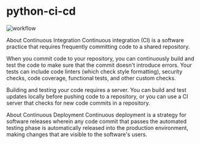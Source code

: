 # python-ci-cd
![workflow](https://github.com/francoruiz27/python-ci-cd/actions/workflows/python-app.yml/badge.svg)

About Continuous Integration
Continuous integration (CI) is a software practice that requires frequently committing code to a shared repository.

When you commit code to your repository, you can continuously build and test the code to make sure that the commit doesn't introduce errors. Your tests can include code linters (which check style formatting), security checks, code coverage, functional tests, and other custom checks.

Building and testing your code requires a server. You can build and test updates locally before pushing code to a repository, or you can use a CI server that checks for new code commits in a repository.

About Continuous Deployment
Continuous deployment is a strategy for software releases wherein any code commit that passes the automated testing phase is automatically released into the production environment, making changes that are visible to the software's users.
